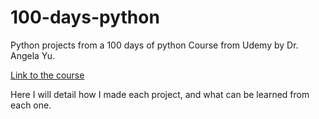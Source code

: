 # 100-days-python
Python projects from a 100 days of python Course from Udemy by Dr. Angela Yu.

[Link to the course](https://www.udemy.com/course/100-days-of-code/)

Here I will detail how I made each project, and what can be learned from each one.

